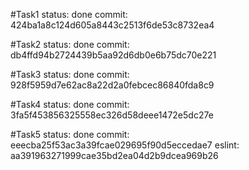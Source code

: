 #Task1
  status: done
  commit: 424ba1a8c124d605a8443c2513f6de53c8732ea4
  
#Task2
  status: done
  commit: db4ffd94b2724439b5aa92d6db0e6b75dc70e221
  
#Task3
  status: done
  commit: 928f5959d7e62ac8a22d2a0febcec86840fda8c9
  
#Task4
  status: done
  commit: 3fa5f453856325558ec326d58deee1472e5dc27e
  
#Task5
  status: done
  commit: eeecba25f53ac3a39fcae029695f90d5eccedae7
  eslint: aa391963271999cae35bd2ea04d2b9dcea969b26
